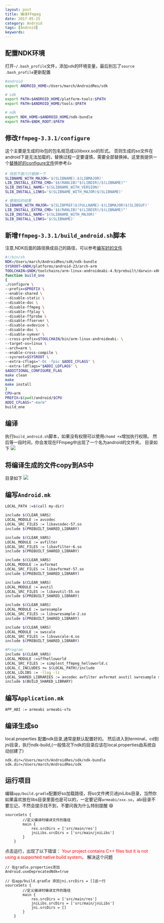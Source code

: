 ```yaml
---
layout: post
title: 编译FFmpeg
date: 2017-05-25
category: Android
tags: [Android]
keywords:
---
```


## 配置NDK环境
打开`~/.bash_profile`文件，添加`ndk`的环境变量，最后别忘了`source .bash_profile`更新配置

```bash
#android
export ANDROID_HOME=/Users/march/AndroidRes/sdk

# sdk
export PATH=$ANDROID_HOME/platform-tools:$PATH
export PATH=$ANDROID_HOME/tools:$PATH

# ndk
export NDK_HOME=$ANDROID_HOME/ndk-bundle
export PATH=$NDK_ROOT:$PATH
```



## 修改`ffmpeg-3.3.1/configure`
这个主要是生成的lib包的包名规范成以libxxx.so的形式。 否则生成的so文件在android下是无法加载的，替换过程一定要谨慎，需要全部替换掉。这里我提供一个[替换好的configure文件](https://github.com/chendongMarch/FFmpegAndroidSupport/blob/master/backups/configure)供参考:thumbsup:

```bash
# 找到下面几行替换一下
SLIBNAME_WITH_MAJOR='$(SLIBNAME).$(LIBMAJOR)'
LIB_INSTALL_EXTRA_CMD='$$(RANLIB)"$(LIBDIR)/$(LIBNAME)"'
SLIB_INSTALL_NAME='$(SLIBNAME_WITH_VERSION)'
SLIB_INSTALL_LINKS='$(SLIBNAME_WITH_MAJOR)$(SLIBNAME)'

# 替换后的结果
SLIBNAME_WITH_MAJOR='$(SLIBPREF)$(FULLNAME)-$(LIBMAJOR)$(SLIBSUF)'
LIB_INSTALL_EXTRA_CMD='$$(RANLIB)"$(LIBDIR)/$(LIBNAME)"'
SLIB_INSTALL_NAME='$(SLIBNAME_WITH_MAJOR)'
SLIB_INSTALL_LINKS='$(SLIBNAME)'
```


## 新增`ffmpeg-3.3.1/build_android.sh`脚本
注意,NDK后面的路径换成自己的路径，可以参考[编写好的文件](https://github.com/chendongMarch/FFmpegAndroidSupport/blob/master/backups/build_android.sh)

```bash
#!/bin/sh
NDK=/Users/march/AndroidRes/sdk/ndk-bundle
SYSROOT=$NDK/platforms/android-23/arch-arm
TOOLCHAIN=$NDK/toolchains/arm-linux-androideabi-4.9/prebuilt/darwin-x86_64
function build_one
{
./configure \
--prefix=$PREFIX \
--enable-shared \
--disable-static \
--disable-doc \
--disable-ffmpeg \
--disable-ffplay \
--disable-ffprobe \
--disable-ffserver \
--disable-avdevice \
--disable-doc \
--disable-symver \
--cross-prefix=$TOOLCHAIN/bin/arm-linux-androideabi- \
--target-os=linux \
--arch=arm \
--enable-cross-compile \
--sysroot=$SYSROOT \
--extra-cflags="-Os -fpic $ADDI_CFLAGS" \
--extra-ldflags="$ADDI_LDFLAGS" \
$ADDITIONAL_CONFIGURE_FLAG
make clean
make
make install
}
CPU=arm
PREFIX=$(pwd)/android/$CPU
ADDI_CFLAGS="-marm"
build_one
```


## 编译
执行`build_android.sh`脚本，如果没有权限可以使用`chomd +x`增加执行权限。
然后等一段时间，你会发现在FFmpeg中出现了一个名为android的文件夹。
目录如下
![](http://7xtjec.com1.z0.glb.clouddn.com/ffmpeg_finder_dir_scan.jpeg)

## 将编译生成的文件copy到AS中
目录如下
![](http://7xtjec.com1.z0.glb.clouddn.com/ffmpeg_as_dir_scan.jpg)


## 编写`Android.mk`
```bash
LOCAL_PATH :=$(call my-dir)

include $(CLEAR_VARS)
LOCAL_MODULE := avcodec
LOCAL_SRC_FILES := libavcodec-57.so
include $(PREBUILT_SHARED_LIBRARY)

include $(CLEAR_VARS)
LOCAL_MODULE := avfilter
LOCAL_SRC_FILES := libavfilter-6.so
include $(PREBUILT_SHARED_LIBRARY)

include $(CLEAR_VARS)
LOCAL_MODULE := avformat
LOCAL_SRC_FILES := libavformat-57.so
include $(PREBUILT_SHARED_LIBRARY)

include $(CLEAR_VARS)
LOCAL_MODULE := avutil
LOCAL_SRC_FILES := libavutil-55.so
include $(PREBUILT_SHARED_LIBRARY)

include $(CLEAR_VARS)
LOCAL_MODULE := swresample
LOCAL_SRC_FILES := libswresample-2.so
include $(PREBUILT_SHARED_LIBRARY)

include $(CLEAR_VARS)
LOCAL_MODULE := swscale
LOCAL_SRC_FILES := libswscale-4.so
include $(PREBUILT_SHARED_LIBRARY)

#Program
include $(CLEAR_VARS)
LOCAL_MODULE :=sffhelloworld
LOCAL_SRC_FILES := simplest_ffmpeg_helloworld.c
LOCAL_C_INCLUDES += $(LOCAL_PATH)/include
LOCAL_LDLIBS := -llog -lz
LOCAL_SHARED_LIBRARIES := avcodec avfilter avformat avutil swresample swscale
include $(BUILD_SHARED_LIBRARY)
```


## 编写`Application.mk`
```bash
APP_ABI := armeabi armeabi-v7a
```


## 编译生成so
local.properties 配置ndk目录,通常是默认配置好的。
然后进入到terminal，cd到jni目录，执行ndk-build,(一般情况下ndk的目录应该在local.properties由系统自动创建了)

```
ndk.dir=/Users/march/AndroidRes/sdk/ndk-bundle
sdk.dir=/Users/march/AndroidRes/sdk
```


## 运行项目
编辑`app/build.gradle`配置好so加载路径，将so文件拷贝进jniLibs目录，当然你如果喜欢放在libs目录里面也是可以的，一定要记得`armeabi/xxx.so`，abi目录不要忘记，不然会提示找不到，不要问我为什么特别提醒 :smile:

```gralde
sourceSets {
        //定义编译时编译文件的路径
        main {
            res.srcDirs = ['src/main/res']
            jniLibs.srcDirs = ['src/main/jniLibs']
        }
    }
```
点击运行，出现了以下错误：
<font color="red">Your project contains C++ files but
it is not using a supported native build system。</font>
解决这个问题

```
// 在gradle.properties添加
Android.useDeprecatedNdk=true

// 在app/build.gradle 添加jni.srcDirs = []这一行
sourceSets {
        //定义编译时编译文件的路径
        main {
            res.srcDirs = ['src/main/res']
            jniLibs.srcDirs = ['src/main/jniLibs']
            jni.srcDirs = []
        }
    }
```
